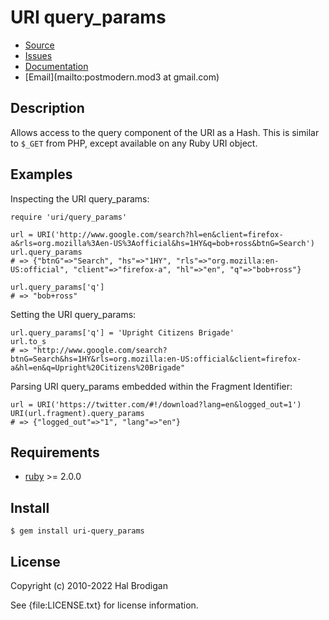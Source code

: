 # URI query_params

* [Source](https://github.com/postmodern/uri-query_params)
* [Issues](https://github.com/postmodern/uri-query_params/issues)
* [Documentation](http://rubydoc.info/gems/uri-query_params/frames)
* [Email](mailto:postmodern.mod3 at gmail.com)

## Description

Allows access to the query component of the URI as a Hash. This is similar
to `$_GET` from PHP, except available on any Ruby URI object.

## Examples

Inspecting the URI query_params:

    require 'uri/query_params'
    
    url = URI('http://www.google.com/search?hl=en&client=firefox-a&rls=org.mozilla%3Aen-US%3Aofficial&hs=1HY&q=bob+ross&btnG=Search')
    url.query_params
    # => {"btnG"=>"Search", "hs"=>"1HY", "rls"=>"org.mozilla:en-US:official", "client"=>"firefox-a", "hl"=>"en", "q"=>"bob+ross"}

    url.query_params['q']
    # => "bob+ross"

Setting the URI query_params:

    url.query_params['q'] = 'Upright Citizens Brigade'
    url.to_s
    # => "http://www.google.com/search?btnG=Search&hs=1HY&rls=org.mozilla:en-US:official&client=firefox-a&hl=en&q=Upright%20Citizens%20Brigade"

Parsing URI query_params embedded within the Fragment Identifier:

    url = URI('https://twitter.com/#!/download?lang=en&logged_out=1')
    URI(url.fragment).query_params
    # => {"logged_out"=>"1", "lang"=>"en"}

## Requirements

* [ruby] >= 2.0.0

## Install

    $ gem install uri-query_params

## License

Copyright (c) 2010-2022 Hal Brodigan

See {file:LICENSE.txt} for license information.

[ruby]: https://www.ruby-lang.org/
